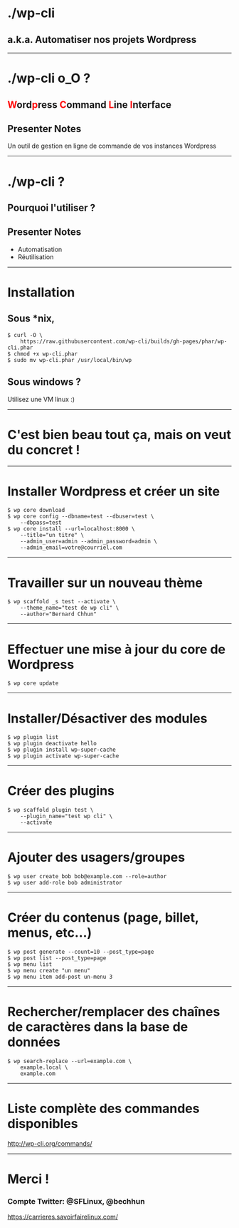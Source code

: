 # ./wp-cli 

## a.k.a. Automatiser nos projets Wordpress

---

# ./wp-cli o_O ?

## <span style="color:red">W</span>ord<span style="color:red">p</span>ress <span style="color:red">C</span>ommand <span style="color:red">L</span>ine <span style="color:red">I</span>nterface

## Presenter Notes

Un outil de gestion en ligne de commande de vos instances Wordpress

---

# ./wp-cli ?

## Pourquoi l'utiliser ?

## Presenter Notes

* Automatisation
* Réutilisation

---

# Installation

## Sous *nix,

	$ curl -O \
		https://raw.githubusercontent.com/wp-cli/builds/gh-pages/phar/wp-cli.phar
	$ chmod +x wp-cli.phar
	$ sudo mv wp-cli.phar /usr/local/bin/wp

## Sous windows ?

Utilisez une VM linux :)

---

# C'est bien beau tout ça, mais on veut du concret !

---

# Installer Wordpress et créer un site

	$ wp core download
	$ wp core config --dbname=test --dbuser=test \
		--dbpass=test
	$ wp core install --url=localhost:8000 \
		--title="un titre" \
		--admin_user=admin --admin_password=admin \
		--admin_email=votre@courriel.com
---

# Travailler sur un nouveau thème

	$ wp scaffold _s test --activate \
		--theme_name="test de wp cli" \
		--author="Bernard Chhun"

---

# Effectuer une mise à jour du core de Wordpress

	$ wp core update

---

# Installer/Désactiver des modules

	$ wp plugin list
	$ wp plugin deactivate hello
	$ wp plugin install wp-super-cache
	$ wp plugin activate wp-super-cache

---

# Créer des plugins

	$ wp scaffold plugin test \
		--plugin_name="test wp cli" \
		--activate

---

# Ajouter des usagers/groupes

	$ wp user create bob bob@example.com --role=author
	$ wp user add-role bob administrator

---

# Créer du contenus (page, billet, menus, etc...)

	$ wp post generate --count=10 --post_type=page
	$ wp post list --post_type=page
	$ wp menu list
	$ wp menu create "un menu" 
	$ wp menu item add-post un-menu 3

---

# Rechercher/remplacer des chaînes de caractères dans la base de données

	$ wp search-replace --url=example.com \
		example.local \
		example.com

---

# Liste complète des commandes disponibles

http://wp-cli.org/commands/

---

# Merci !

### Compte Twitter: @SFLinux, @bechhun

https://carrieres.savoirfairelinux.com/
